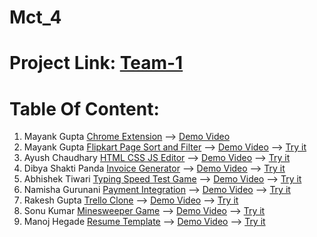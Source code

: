 # Mct_4

# Project Link: [Team-1](https://mayankkatheriya.github.io/Mct_4/Introduction/)

# Table Of Content:
1. Mayank Gupta [Chrome Extension](https://github.com/Mayankkatheriya/Mct_4/tree/main/Mayank-Chrome_Extension) --> [Demo Video](https://drive.google.com/file/d/1PDAMzIh1VBh7nO3ezObSqJKojPEAm_au/view?usp=drive_link)
2. Mayank Gupta [Flipkart Page Sort and Filter](https://github.com/Mayankkatheriya/Mct_4/tree/main/Mayank-flipkart_Sort_filter) --> [Demo Video](https://drive.google.com/file/d/14hgGbh2DAEh_gQIvBkjKPOpay0NHpUl3/view?usp=drive_link) --> [Try it](https://mayankkatheriya.github.io/Mct_4/Mayank-flipkart_Sort_filter/)
3. Ayush Chaudhary [HTML CSS JS Editor](https://github.com/Mayankkatheriya/Mct_4/tree/main/Ayush_Code_Editor_Using_Javascript) --> [Demo Video](https://drive.google.com/file/d/100E3lU1NcbBPkuaPx3awl--99uXKlsds/view) --> [Try it](https://mayankkatheriya.github.io/Mct_4/Ayush_Code_Editor_Using_Javascript/)
4. Dibya Shakti Panda [Invoice Generator](https://github.com/Mayankkatheriya/Mct_4/tree/main/Dibya_Invoice_Generator) --> [Demo Video](https://drive.google.com/file/d/1sBonRkoiOr_ACxDUX9AkovykE917bbeQ/view?usp=sharing) --> [Try it](https://mayankkatheriya.github.io/Mct_4/Dibya_Invoice_Generator/)
5. Abhishek Tiwari [Typing Speed Test Game](https://github.com/Mayankkatheriya/Mct_4/tree/main/Abhishek-Typing_speed_test) --> [Demo Video](https://drive.google.com/file/d/1UFhPp05kVNu6FM52RO3mihHUr3elHfL-/view?usp=sharing) --> [Try it](https://mayankkatheriya.github.io/Mct_4/Abhishek-Typing_speed_test/)
6. Namisha Gurunani [Payment Integration](https://github.com/Mayankkatheriya/Mct_4/tree/main/Namisha_Payment-integration) --> [Demo Video](https://drive.google.com/file/d/1VtKJREkoc8YZNJtkHj7hRGh5XKlhYYEd/view?usp=drive_link) --> [Try it](https://mayankkatheriya.github.io/Mct_4/Namisha_Payment-integration/)
7. Rakesh Gupta [Trello Clone](https://github.com/Mayankkatheriya/Mct_4/tree/main/Rakesh_Trello_Clone) --> [Demo Video](https://drive.google.com/file/d/1yaSBj8HB-OA7gSRumY9cqZYUC7oOr1-0/view?usp=drive_link) --> [Try it](https://mayankkatheriya.github.io/Mct_4/Rakesh_Trello_Clone/)
8. Sonu Kumar [Minesweeper Game](https://github.com/Mayankkatheriya/Mct_4/tree/main/Sonu_Minesweeper_Game) --> [Demo Video](https://drive.google.com/file/d/1Eqes827DI_aQ9is5OeLdlhOphTqpevjz/view) --> [Try it](https://mayankkatheriya.github.io/Mct_4/Sonu_Minesweeper_Game/)
9. Manoj Hegade [Resume Template](https://github.com/Mayankkatheriya/Mct_4/tree/main/Manoj-Resume-Builder) --> [Demo Video](https://www.loom.com/share/7eb02e2cadd04eab8bd623cf01a30c6f?sid=691a58ee-e0fd-4445-b359-275d74dee5ff) --> [Try it](https://mayankkatheriya.github.io/Mct_4/Manoj-Resume-Builder/)

